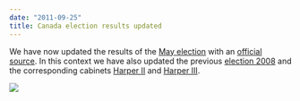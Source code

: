 ```yaml
---
date: "2011-09-25"
title: Canada election results updated
---
```


We have now updated the results of the [May election](http://dev.parlgov.org/data/can/election-parliament/2011-05-02/) with
an [official source](http://www.elections.ca/home.aspx). In this context we have also updated the previous [election 2008](http://dev.parlgov.org/data/can/election-parliament/2008-10-14/) and the corresponding  cabinets [Harper II](http://dev.parlgov.org/data/can/cabinet-party/2008-10-30/?sources=true) and [Harper III](http://dev.parlgov.org/data/can/cabinet-party/2011-05-02/).

![](/images/parliament-germany.jpg)
